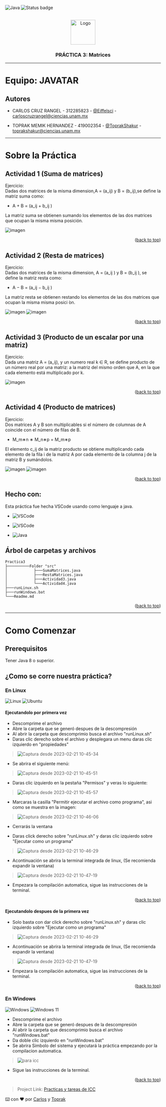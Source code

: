 <!-- PLANTILLA HECHA POR JAVATAR-->


<a name="readme-top"></a>


<!-- PROJECT SHIELDS -->
![Java](https://img.shields.io/badge/java-%23ED8B00.svg?style=for-the-badge&logo=java&logoColor=white) ![Status badge](https://img.shields.io/badge/status-Terminado%20-green?style=for-the-badge)



<!-- PROJECT LOGO -->
<br />
<div align="center">
  <a href="https://github.com/CarlosCruzRangel/Introduccion-a-ciencias-de-la-computacion">
    <img src="https://user-images.githubusercontent.com/79823316/220245622-4cd1cc0b-521c-4252-8e39-1d2b0d9c2389.png" alt="Logo" width="80" height="80">
  </a>

  <h3 align="center">PRÁCTICA 3: Matrices</h3>

  
  </p>
</div>

________________________________

# Equipo: JAVATAR
## Autores


* CARLOS CRUZ RANGEL - 312285823 - [@Eiffelsci](https://twitter.com/Eiffelsci) - carloscruzrangel@ciencias.unam.mx

* TOPRAK MEMIK HERNANDEZ - 419002354 - [@ToprakShakur](https://twitter.com/ToprakShakur) - toprakshakur@ciencias.unam.mx 

___________________

# Sobre la Práctica
## Actividad 1 (Suma de matrices)
Ejercicio:\
Dadas dos matrices de la misma dimension,A = (a_ij) y B = (b_ij),se define la matriz suma como:

* A + B = (a_ij + b_ij )

La matriz suma se obtienen sumando los elementos de las dos matrices que ocupan la misma misma
posición.

![imagen](https://user-images.githubusercontent.com/91149209/234074366-e0ed6499-e213-4d5d-9c50-f0fbdea44b49.png)




<p align="right">(<a href="#readme-top">back to top</a>)</p>

## Actividad 2 (Resta de matrices)
Ejercicio:\
Dadas dos matrices de la misma dimension, A = (a_ij ) y B = (b_ij ), se define la matriz resta como:

* A − B = (a_ij − b_ij )

La matriz resta se obtienen restando los elementos de las dos matrices que ocupan la misma misma
posici ́on.

![imagen](https://user-images.githubusercontent.com/91149209/234075601-9c58cb54-1e7b-402b-b44a-31ac26a6c76c.png)
![imagen](https://user-images.githubusercontent.com/91149209/234075790-9053aa7e-e3ce-4ab2-bf25-832b65c0106d.png)



<p align="right">(<a href="#readme-top">back to top</a>)</p>

## Actividad 3 (Producto de un escalar por una matriz)
Ejercicio:\
Dada una matriz A = (a_ij), y un numero real k ∈ R, se define producto de un número real por
una matriz: a la matriz del mismo orden que A, en la que cada elemento está multiplicado por k.

![imagen](https://user-images.githubusercontent.com/91149209/234076233-6e5ba797-7645-4dcf-bee8-f84d8d79c7e2.png)

<p align="right">(<a href="#readme-top">back to top</a>)</p>

## Actividad 4 (Producto de matrices)
Ejercicio:\
Dos matrices A y B son multiplicables si el número de columnas de A coincide con el número de filas de B.

* M_m∗n ∗ M_n∗p = M_m∗p 

El elemento c_ij de la matriz producto se obtiene multiplicando cada elemento de la fila i de la matriz A por cada elemento de la columna j de la matriz B y sumándolos.

![imagen](https://user-images.githubusercontent.com/91149209/234077188-11498614-d876-433e-9970-97aa78f8e9e7.png)
![imagen](https://user-images.githubusercontent.com/91149209/234085435-7478aff0-80e1-4aa7-bb9d-0eb81fd100d6.png)

<p align="right">(<a href="#readme-top">back to top</a>)</p>


## Hecho con:

Esta práctica fue hecha VSCode usando como lenguaje a java.


* ![VSCode](https://img.shields.io/badge/Visual_Studio_Code-v1.76.2_For_Windows-blue?style=for-the-badge&logo=visualstudiocode)

* ![VSCode](https://img.shields.io/badge/Visual_Studio_Code-v1.76.2--1678_For_Linux-blue?style=for-the-badge&logo=visualstudiocode)

* ![Java](https://img.shields.io/badge/java-11-orange?style=for-the-badge&logo=java) 

## Árbol de carpetas y archivos
```
Practica3
├──────────Folder "src"
│            ├───SumaMatrices.java
│            ├───RestaMatrices.java
│            ├───Actividad3.java
│            └───Actividad4.java
├───runLinux.sh
├───runWindows.bat
└───Readme.md
```

<p align="right">(<a href="#readme-top">back to top</a>)</p>


_________________________________________________
<!-- GETTING STARTED -->
# Como Comenzar

## Prerequisitos

Tener Java 8 o superior.



## ¿Como se corre nuestra práctica?
### En Linux

![Linux](https://img.shields.io/badge/Linux-FCC624?style=for-the-badge&logo=linux&logoColor=black)
![Ubuntu](https://img.shields.io/badge/Ubuntu-E95420?style=for-the-badge&logo=ubuntu&logoColor=white)

#### Ejecutandolo por primera vez
* Descomprime el archivo
* Abre la carpeta que se generó despues de la descompresión
* Al abrir la carpeta que descomprimio busca el archivo "runLinux.sh"
* Daras clic derecho sobre el archivo y desplegara un menu daras clic izquierdo en "propiedades"

> ![Captura desde 2023-02-21 10-45-34](https://user-images.githubusercontent.com/79823316/220413991-2f28d9a4-2c89-48b6-b11a-f843c7becce7.png)


* Se abrira el siguiente menú:

> ![Captura desde 2023-02-21 10-45-51](https://user-images.githubusercontent.com/79823316/220414107-bfd066e2-331f-4d94-85cb-9df1f3b49c1b.png)


* Daras clic izquierdo en la pestaña "Permisos" y veras lo siguiente:

> ![Captura desde 2023-02-21 10-45-57](https://user-images.githubusercontent.com/79823316/220414226-97e2cdf3-7ff5-4100-970c-3e88772cfc92.png)


* Marcaras la casilla "Permitir ejecutar el archivo como programa", asi como se muestra en la imagen:

> ![Captura desde 2023-02-21 10-46-06](https://user-images.githubusercontent.com/79823316/220414365-4442b7bf-6b4b-4aa9-9be8-77d55ab1d576.png)

* Cerrarás la ventana

* Daras click derecho sobre "runLinux.sh" y daras clic izquierdo sobre "Ejecutar como un programa"

> ![Captura desde 2023-02-21 10-46-29](https://user-images.githubusercontent.com/79823316/220414591-b0024a4b-d174-45d0-92ed-b120020f6873.png)


* Acontinuación se abrira la terminal integrada de linux, (Se recomienda expandir la ventana) 

> ![Captura desde 2023-02-21 10-47-19](https://user-images.githubusercontent.com/79823316/220414847-91091515-0f55-4edc-8937-6e0b8e8fece8.png)

* Empezara la compilación automatica, sigue las instrucciones de la terminal.
<p align="right">(<a href="#readme-top">back to top</a>)</p>

#### Ejecutandolo despues de la primera vez
* Solo basta con dar  click derecho sobre "runLinux.sh" y daras clic izquierdo sobre "Ejecutar como un programa"
> ![Captura desde 2023-02-21 10-46-29](https://user-images.githubusercontent.com/79823316/220414591-b0024a4b-d174-45d0-92ed-b120020f6873.png)


* Acontinuación se abrira la terminal integrada de linux, (Se recomienda expandir la ventana) 

> ![Captura desde 2023-02-21 10-47-19](https://user-images.githubusercontent.com/79823316/220414847-91091515-0f55-4edc-8937-6e0b8e8fece8.png)

* Empezara la compilación automatica, sigue las instrucciones de la terminal.

<p align="right">(<a href="#readme-top">back to top</a>)</p>

### En Windows

![Windows](https://img.shields.io/badge/Windows-0078D6?style=for-the-badge&logo=windows&logoColor=white)
![Windows 11](https://img.shields.io/badge/Windows%2011-%230079d5.svg?style=for-the-badge&logo=Windows%2011&logoColor=white)

* Descomprime el archivo
* Abre la carpeta que se generó despues de la descompresión
* Al abrir la carpeta que descomprimio busca el archivo "runWindows.bat"
* Da doble clic izquierdo en "runWindows.bat" 
* Se abrira Simbolo del sistema y ejecutará la práctica empezando por la compilacion automatica.
> ![para icc](https://user-images.githubusercontent.com/79823316/220416533-cd27c5c0-ac45-4fbf-a534-e0f8104c31d4.png)
* Sigue las instrucciones de la terminal.


<p align="right">(<a href="#readme-top">back to top</a>)</p>






<!-- CONTACT -->

> Project Link: [Practicas y tareas de ICC](https://github.com/CarlosCruzRangel/Introduccion-a-ciencias-de-la-computacion)




 ⌨️ con ❤️ por [Carlos](https://github.com/CarlosCruzRangel) y [Toprak](https://github.com/ToprakShakur)

